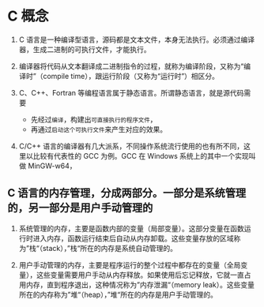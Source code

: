 # C 概念

1. C 语言是一种编译型语言，源码都是文本文件，本身无法执行。必须通过编译器，生成二进制的可执行文件，才能执行。
2. 编译器将代码从文本翻译成二进制指令的过程，就称为编译阶段，又称为“编译时”（compile time），跟运行阶段（又称为“运行时”）相区分。

3. C、C++、Fortran 等编程语言属于静态语言。所谓静态语言，就是源代码需要

   - 先经过`编译`，构建出`可直接执行的程序文件`，
   - 再通过`启动这个可执行文件`来产生对应的效果。

4. C/C++ 语言的编译器有几大派系，不同操作系统流行使用的也有所不同，这里以比较有代表性的 GCC 为例。GCC 在 Windows 系统上的其中一个实现叫做 MinGW-w64，

## C 语言的内存管理，分成两部分。一部分是系统管理的，另一部分是用户手动管理的

1. 系统管理的内存，主要是函数内部的变量（局部变量）。这部分变量在函数运行时进入内存，函数运行结束后自动从内存卸载。这些变量存放的区域称为”栈“（stack），”栈“所在的内存是系统自动管理的。

2. 用户手动管理的内存，主要是程序运行的整个过程中都存在的变量（全局变量），这些变量需要用户手动从内存释放。如果使用后忘记释放，它就一直占用内存，直到程序退出，这种情况称为”内存泄漏“（memory leak）。这些变量所在的内存称为”堆“（heap），”堆“所在的内存是用户手动管理的。
